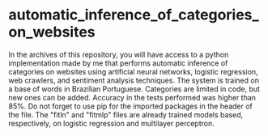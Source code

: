 # automatic_inference_of_categories_on_websites
In the archives of this repository, you will have access to a python implementation made by me that performs automatic inference of categories on websites using artificial neural networks, logistic regression, web crawlers, and sentiment analysis techniques. The system is trained on a base of words in Brazilian Portuguese. Categories are limited in code, but new ones can be added. Accuracy in the tests performed was higher than 85%. Do not forget to use pip for the imported packages in the header of the file. The "fitln" and "fitmlp" files are already trained models based, respectively, on logistic regression and multilayer perceptron.

